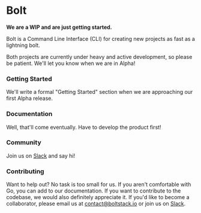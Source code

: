 # Bolt

**We are a WIP and are just getting started.**

Bolt is a Command Line Interface (CLI) for creating new projects as fast as a lightning bolt.

<!-- We also have a GUI for you to take advantage of. You can learn more <a href="https://github.com/boltstack/bolt-gui">here.</a> -->

Both projects are currently under heavy and active development, so please be patient. We'll let you know when we are in Alpha!

### Getting Started

We'll write a formal "Getting Started" section when we are approaching our first Alpha release.

### Documentation

Well, that'll come eventually. Have to develop the product first!

### Community

Join us on <a href="https://boltstack.slack.com/">Slack</a> and say hi!


### Contributing

Want to help out? No task is too small for us. If you aren't comfortable with Go, you can add to our documentation. If you want to contribute to the codebase, we would also definitely appreciate it. If you'd like to become a collaborator, please email us at <a href="mailto:contact@boltstack.io">contact@boltstack.io</a> or join us on <a href="https://boltstack.slack.com/">Slack</a>.
